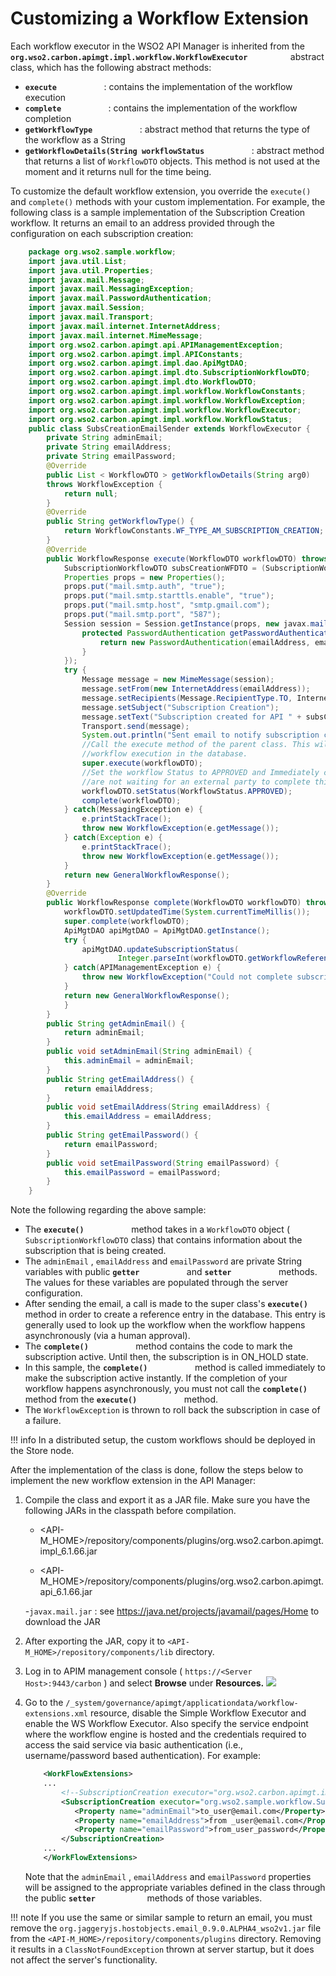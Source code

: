 # Customizing a Workflow Extension

Each workflow executor in the WSO2 API Manager is inherited from the **`org.wso2.carbon.apimgt.impl.workflow.WorkflowExecutor         `** abstract class, which has the following abstract methods:

-   **`execute          `** : contains the implementation of the workflow execution
-   **`complete          `** : contains the implementation of the workflow completion
-   **`getWorkflowType          `** : abstract method that returns the type of the workflow as a String
-   **`getWorkflowDetails(String workflowStatus          `** : abstract method that returns a list of `WorkflowDTO` objects. This method is not used at the moment and it returns null for the time being.

To customize the default workflow extension, you override the `execute()` and `complete()` methods with your custom implementation. For example, the following class is a sample implementation of the Subscription Creation workflow. It returns an email to an address provided through the configuration on each subscription creation:

``` java
    package org.wso2.sample.workflow;
    import java.util.List;
    import java.util.Properties;
    import javax.mail.Message;
    import javax.mail.MessagingException;
    import javax.mail.PasswordAuthentication;
    import javax.mail.Session;
    import javax.mail.Transport;
    import javax.mail.internet.InternetAddress;
    import javax.mail.internet.MimeMessage;
    import org.wso2.carbon.apimgt.api.APIManagementException;
    import org.wso2.carbon.apimgt.impl.APIConstants;
    import org.wso2.carbon.apimgt.impl.dao.ApiMgtDAO;
    import org.wso2.carbon.apimgt.impl.dto.SubscriptionWorkflowDTO;
    import org.wso2.carbon.apimgt.impl.dto.WorkflowDTO;
    import org.wso2.carbon.apimgt.impl.workflow.WorkflowConstants;
    import org.wso2.carbon.apimgt.impl.workflow.WorkflowException;
    import org.wso2.carbon.apimgt.impl.workflow.WorkflowExecutor;
    import org.wso2.carbon.apimgt.impl.workflow.WorkflowStatus;
    public class SubsCreationEmailSender extends WorkflowExecutor {
        private String adminEmail;
        private String emailAddress;
        private String emailPassword;
        @Override
        public List < WorkflowDTO > getWorkflowDetails(String arg0)
        throws WorkflowException {
            return null;
        }
        @Override
        public String getWorkflowType() {
            return WorkflowConstants.WF_TYPE_AM_SUBSCRIPTION_CREATION;
        }
        @Override
        public WorkflowResponse execute(WorkflowDTO workflowDTO) throws WorkflowException {
            SubscriptionWorkflowDTO subsCreationWFDTO = (SubscriptionWorkflowDTO) workflowDTO;
            Properties props = new Properties();
            props.put("mail.smtp.auth", "true");
            props.put("mail.smtp.starttls.enable", "true");
            props.put("mail.smtp.host", "smtp.gmail.com");
            props.put("mail.smtp.port", "587");
            Session session = Session.getInstance(props, new javax.mail.Authenticator() {
                protected PasswordAuthentication getPasswordAuthentication() {
                    return new PasswordAuthentication(emailAddress, emailPassword);
                }
            });
            try {
                Message message = new MimeMessage(session);
                message.setFrom(new InternetAddress(emailAddress));
                message.setRecipients(Message.RecipientType.TO, InternetAddress.parse(adminEmail));
                message.setSubject("Subscription Creation");
                message.setText("Subscription created for API " + subsCreationWFDTO.getApiName() + " using Application " + subsCreationWFDTO.getApplicationName() + " by user " + subsCreationWFDTO.getSubscriber());
                Transport.send(message);
                System.out.println("Sent email to notify subscription creation");
                //Call the execute method of the parent class. This will create a reference for the
                //workflow execution in the database.
                super.execute(workflowDTO);
                //Set the workflow Status to APPROVED and Immediately complete the workflow since we
                //are not waiting for an external party to complete this.
                workflowDTO.setStatus(WorkflowStatus.APPROVED);
                complete(workflowDTO);
            } catch(MessagingException e) {
                e.printStackTrace();
                throw new WorkflowException(e.getMessage());
            } catch(Exception e) {
                e.printStackTrace();
                throw new WorkflowException(e.getMessage());
            }
            return new GeneralWorkflowResponse();
        }
        @Override
        public WorkflowResponse complete(WorkflowDTO workflowDTO) throws WorkflowException {
            workflowDTO.setUpdatedTime(System.currentTimeMillis());
            super.complete(workflowDTO);
            ApiMgtDAO apiMgtDAO = ApiMgtDAO.getInstance();
            try {
                apiMgtDAO.updateSubscriptionStatus(
                        Integer.parseInt(workflowDTO.getWorkflowReference()), APIConstants.SubscriptionStatus.UNBLOCKED);
            } catch(APIManagementException e) {
                throw new WorkflowException("Could not complete subscription creation workflow", e);
            }
            return new GeneralWorkflowResponse();
            }
        }
        public String getAdminEmail() {
            return adminEmail;
        }
        public void setAdminEmail(String adminEmail) {
            this.adminEmail = adminEmail;
        }
        public String getEmailAddress() {
            return emailAddress;
        }
        public void setEmailAddress(String emailAddress) {
            this.emailAddress = emailAddress;
        }
        public String getEmailPassword() {
            return emailPassword;
        }
        public void setEmailPassword(String emailPassword) {
            this.emailPassword = emailPassword;
        }
    }
```

Note the following regarding the above sample:

-   The **`execute()          `** method takes in a `WorkflowDTO` object ( `SubscriptionWorkflowDTO` class) that contains information about the subscription that is being created.
-   The `adminEmail` , `emailAddress` and `emailPassword` are private String variables with public **`getter          `** and **`setter          `** methods. The values for these variables are populated through the server configuration.
-   After sending the email, a call is made to the super class's **`execute()          `** method in order to create a reference entry in the database. This entry is generally used to look up the workflow when the workflow happens asynchronously (via a human approval).
-   The **`complete()          `** method contains the code to mark the subscription active. Until then, the subscription is in ON\_HOLD state.
-   In this sample, the **`complete()          `** method is called immediately to make the subscription active instantly. If the completion of your workflow happens asynchronously, you must not call the **`complete()          `** method from the **`execute()          `** method.
-   The `WorkflowException` is thrown to roll back the subscription in case of a failure.

!!! info
In a distributed setup, the custom workflows should be deployed in the Store node.


After the implementation of the class is done, follow the steps below to implement the new workflow extension in the API Manager:

1.  Compile the class and export it as a JAR file. Make sure you have the following JARs in the classpath before compilation.
    -   <API-M_HOME>/repository/components/plugins/org.wso2.carbon.apimgt.impl_6.1.66.jar

    -   <API-M_HOME>/repository/components/plugins/org.wso2.carbon.apimgt.api_6.1.66.jar

    -`javax.mail.jar` : see <https://java.net/projects/javamail/pages/Home> to download the JAR

2.  After exporting the JAR, copy it to `<API-M_HOME>/repository/components/lib` directory.
3.  Log in to APIM management console ( `https://<Server Host>:9443/carbon` ) and select **Browse** under **Resources.**
    **![]({{base_path}}/assets/attachments/103334715/103334716.png)**

4.  Go to the `/_system/governance/apimgt/applicationdata/workflow-extensions.xml` resource, disable the Simple Workflow Executor and enable the WS Workflow Executor. Also specify the service endpoint where the workflow engine is hosted and the credentials required to access the said service via basic authentication (i.e., username/password based authentication). For example:

    ``` xml
        <WorkFlowExtensions>
        ...
            <!--SubscriptionCreation executor="org.wso2.carbon.apimgt.impl.workflow.SubscriptionCreationSimpleWorkflowExecutor"/-->
            <SubscriptionCreation executor="org.wso2.sample.workflow.SubsCreationEmailSender">
               <Property name="adminEmail">to_user@email.com</Property>
               <Property name="emailAddress">from _user@email.com</Property>
               <Property name="emailPassword">from_user_password</Property>
            </SubscriptionCreation>
        ...
        </WorkFlowExtensions>
    ```

    Note that the `adminEmail` , `emailAddress` and `emailPassword` properties will be assigned to the appropriate variables defined in the class through the public **`setter           `** methods of those variables.

!!! note
If you use the same or similar sample to return an email, you must remove the `org.jaggeryjs.hostobjects.email_0.9.0.ALPHA4_wso2v1.jar` file from the `<API-M_HOME>/repository/components/plugins` directory. Removing it results in a `ClassNotFoundException` thrown at server startup, but it does not affect the server's functionality.


